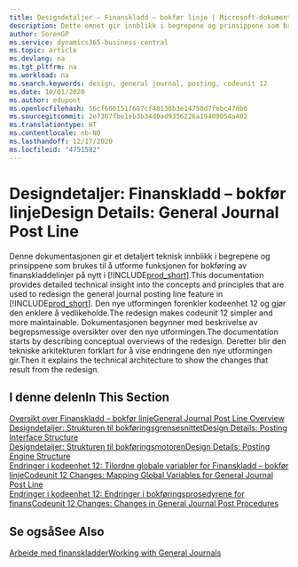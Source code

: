 ```yaml
---
title: Designdetaljer – Finanskladd – bokfør linje | Microsoft-dokumentasjon
description: Dette emnet gir innblikk i begrepene og prinsippene som brukes til å utforme funksjonen for bokføring av finanskladdelinjer på nytt i Business Central.
author: SorenGP
ms.service: dynamics365-business-central
ms.topic: article
ms.devlang: na
ms.tgt_pltfrm: na
ms.workload: na
ms.search.keywords: design, general journal, posting, codeunit 12
ms.date: 10/01/2020
ms.author: edupont
ms.openlocfilehash: 56cf606151f687cf48138b3e14758d7febc47db6
ms.sourcegitcommit: 2e7307fbe1eb3b34d0ad9356226a19409054a402
ms.translationtype: HT
ms.contentlocale: nb-NO
ms.lasthandoff: 12/17/2020
ms.locfileid: "4751582"
---
```

# <a name="design-details-general-journal-post-line"></a><span data-ttu-id="65068-103">Designdetaljer: Finanskladd – bokfør linje</span><span class="sxs-lookup"><span data-stu-id="65068-103">Design Details: General Journal Post Line</span></span>
<span data-ttu-id="65068-104">Denne dokumentasjonen gir et detaljert teknisk innblikk i begrepene og prinsippene som brukes til å utforme funksjonen for bokføring av finanskladdelinjer på nytt i [!INCLUDE[prod_short](includes/prod_short.md)].</span><span class="sxs-lookup"><span data-stu-id="65068-104">This documentation provides detailed technical insight into the concepts and principles that are used to redesign the general journal posting line feature in [!INCLUDE[prod_short](includes/prod_short.md)].</span></span> <span data-ttu-id="65068-105">Den nye utformingen forenkler kodeenhet 12 og gjør den enklere å vedlikeholde.</span><span class="sxs-lookup"><span data-stu-id="65068-105">The redesign makes codeunit 12 simpler and more maintainable.</span></span> <span data-ttu-id="65068-106">Dokumentasjonen begynner med beskrivelse av begrepsmessige oversikter over den nye utformingen.</span><span class="sxs-lookup"><span data-stu-id="65068-106">The documentation starts by describing conceptual overviews of the redesign.</span></span> <span data-ttu-id="65068-107">Deretter blir den tekniske arkitekturen forklart for å vise endringene den nye utformingen gir.</span><span class="sxs-lookup"><span data-stu-id="65068-107">Then it explains the technical architecture to show the changes that result from the redesign.</span></span>  

## <a name="in-this-section"></a><span data-ttu-id="65068-108">I denne delen</span><span class="sxs-lookup"><span data-stu-id="65068-108">In This Section</span></span>  
[<span data-ttu-id="65068-109">Oversikt over Finanskladd – bokfør linje</span><span class="sxs-lookup"><span data-stu-id="65068-109">General Journal Post Line Overview</span></span>](design-details-general-journal-post-line-overview.md)  
[<span data-ttu-id="65068-110">Designdetaljer: Strukturen til bokføringsgrensesnittet</span><span class="sxs-lookup"><span data-stu-id="65068-110">Design Details: Posting Interface Structure</span></span>](design-details-posting-interface-structure.md)  
[<span data-ttu-id="65068-111">Designdetaljer: Strukturen til bokføringsmotoren</span><span class="sxs-lookup"><span data-stu-id="65068-111">Design Details: Posting Engine Structure</span></span>](design-details-posting-engine-structure.md)  
[<span data-ttu-id="65068-112">Endringer i kodeenhet 12: Tilordne globale variabler for Finanskladd – bokfør linje</span><span class="sxs-lookup"><span data-stu-id="65068-112">Codeunit 12 Changes: Mapping Global Variables for General Journal Post Line</span></span>](design-details-codeunit-12-changes-mapping-global-variables-for-general-journal-post-line.md)  
[<span data-ttu-id="65068-113">Endringer i kodeenhet 12: Endringer i bokføringsprosedyrene for finans</span><span class="sxs-lookup"><span data-stu-id="65068-113">Codeunit 12 Changes: Changes in General Journal Post Procedures</span></span>](design-details-codeunit-12-changes-changes-in-general-journal-post-procedures.md)  

## <a name="see-also"></a><span data-ttu-id="65068-114">Se også</span><span class="sxs-lookup"><span data-stu-id="65068-114">See Also</span></span>  
[<span data-ttu-id="65068-115">Arbeide med finanskladder</span><span class="sxs-lookup"><span data-stu-id="65068-115">Working with General Journals</span></span>](ui-work-general-journals.md)
